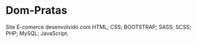 # Dom-Pratas
Site E-comerce desenvolvido com
HTML;
CSS;
BOOTSTRAP;
SASS;
SCSS;
PHP;
MySQL;
JavaScript.
